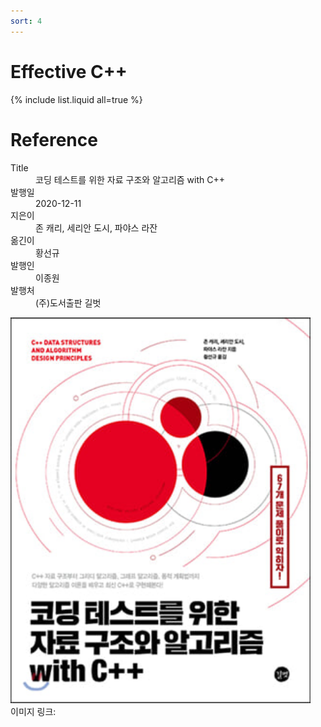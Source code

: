 ```yaml
---
sort: 4
---
```


# Effective C++

{% include list.liquid all=true %}

# Reference

<dl>
    <dt>Title</dt> <dd>코딩 테스트를 위한 자료 구조와 알고리즘 with C++</dd>
    <dt>발행일</dt> <dd>2020-12-11</dd>
    <dt>지은이</dt> <dd>존 캐리, 세리안 도시, 파야스 라잔</dd>
    <dt>옮긴이</dt> <dd>황선규</dd>
    <dt>발행인</dt> <dd>이종원</dd>
    <dt>발행처</dt> <dd>(주)도서출판 길벗</dd>
</dl>

<img src="2021-01-04-21-37-57.png" width="480"/>
<br>
이미지 링크: <http://www.yes24.com/Product/Goods/95863013>
